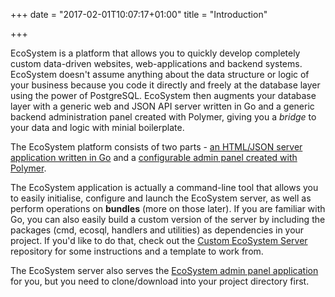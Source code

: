 +++
date = "2017-02-01T10:07:17+01:00"
title = "Introduction"

+++

EcoSystem is a platform that allows you to quickly develop completely custom data-driven websites, web-applications and backend systems.  EcoSystem doesn't assume anything about the data structure or logic of your business because you code it directly and freely at the database layer using the power of PostgreSQL.  EcoSystem then augments your database layer with a generic web and JSON API server written in Go and a generic backend administration panel created with Polymer, giving you a *bridge* to your data and logic with minial boilerplate.


The EcoSystem platform consists of two parts - [an HTML/JSON server application written in Go](https://github.com/ecosystemsoftware/ecosystem) and a [configurable admin panel created with Polymer](https://github.com/ecosystemsoftware/ecosystem-admin).

The EcoSystem application is actually a command-line tool that allows you to easily initialise, configure and launch the EcoSystem server, as well as perform operations on **bundles** (more on those later).  If you are familiar with Go, you can also easily build a custom version of the server by including the packages (cmd, ecosql, handlers and utilities) as dependencies in your project. If you'd like to do that, check out the [Custom EcoSystem Server](https://github.com/ecosystemsoftware/ecosystem-server-custom) repository for some instructions and a template to work from.

 The EcoSystem server also serves the [EcoSystem admin panel application](https://github.com/ecosystemsoftware/ecosystem-admin) for you, but you need to clone/download into your project directory first.
